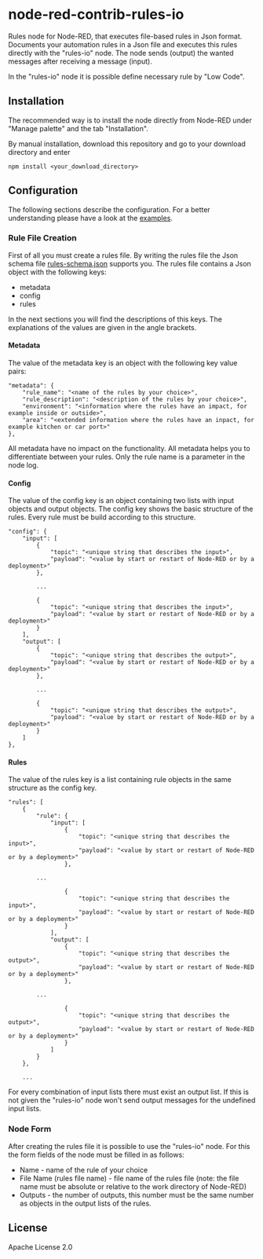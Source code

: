 # node-red-contrib-rules-io

Rules node for Node-RED, that executes file-based rules in Json format. Documents your automation rules in a Json file and executes this rules directly with the "rules-io" node. The node sends (output) the wanted messages after receiving a message (input).

In the "rules-io" node it is possible define necessary rule by "Low Code".

## Installation

The recommended way is to install the node directly from Node-RED under "Manage palette" and the tab "Installation".

By manual installation, download this repository and go to your download directory and enter

    npm install <your_download_directory>

## Configuration

The following sections describe the configuration. For a better understanding please have a look at the [examples](https://github.com/hjboehle/node-red-contrib-rules-io/tree/main/rules-io/examples).

### Rule File Creation

First of all you must create a rules file. By writing the rules file the Json schema file [rules-schema.json](https://raw.githubusercontent.com/hjboehle/node-red-contrib-rules-io/main/rules-io/rules-schema.json) supports you. The rules file contains a Json object with the following keys:

* metadata
* config
* rules

In the next sections you will find the descriptions of this keys. The explanations of the values are given in the angle brackets.

#### Metadata

The value of the metadata key is an object with the following key value pairs:

    "metadata": {
        "rule_name": "<name of the rules by your choice>",
        "rule_description": "<description of the rules by your choice>",
        "environment": "<information where the rules have an impact, for example inside or outside>",
        "area": "<extended information where the rules have an inpact, for example kitchen or car port>"
    },

All metadata have no impact on the functionality. All metadata helps you to differentiate between your rules. Only the rule name is a parameter in the node log.

#### Config

The value of the config key is an object containing two lists with input objects and output objects. The config key shows the basic structure of the rules. Every rule must be build according to this structure.

    "config": {
        "input": [
            {
                "topic": "<unique string that describes the input>",
                "payload": "<value by start or restart of Node-RED or by a deployment>"
            },

            ...

            {
                "topic": "<unique string that describes the input>",
                "payload": "<value by start or restart of Node-RED or by a deployment>"
            }
        ],
        "output": [
            {
                "topic": "<unique string that describes the output>",
                "payload": "<value by start or restart of Node-RED or by a deployment>"
            },

            ...

            {
                "topic": "<unique string that describes the output>",
                "payload": "<value by start or restart of Node-RED or by a deployment>"
            }
        ]
    },

#### Rules

The value of the rules key is a list containing rule objects in the same structure as the config key.

    "rules": [
        {
            "rule": {
                "input": [
                    {
                        "topic": "<unique string that describes the input>",
                        "payload": "<value by start or restart of Node-RED or by a deployment>"
                    },

            ...

                    {
                        "topic": "<unique string that describes the input>",
                        "payload": "<value by start or restart of Node-RED or by a deployment>"
                    }
                ],
                "output": [
                    {
                        "topic": "<unique string that describes the output>",
                        "payload": "<value by start or restart of Node-RED or by a deployment>"
                    },

            ...

                    {
                        "topic": "<unique string that describes the output>",
                        "payload": "<value by start or restart of Node-RED or by a deployment>"
                    }
                ]
            }
        },

        ...

For every combination of input lists there must exist an output list. If this is not given the "rules-io" node won't send output messages for the undefined input lists.

### Node Form

After creating the rules file it is possible to use the "rules-io" node. For this the form fields of the node must be filled in as follows:

* Name - name of the rule of your choice
* File Name (rules file name) - file name of the rules file (note: the file name must be absolute or relative to the work directory of Node-RED)
* Outputs - the number of outputs, this number must be the same number as objects in the output lists of the rules.

## License

Apache License 2.0
